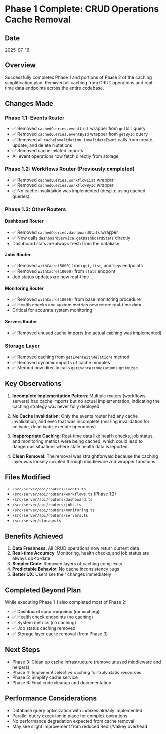 # Phase 1 Complete: CRUD Operations Cache Removal

## Date

2025-07-16

## Overview

Successfully completed Phase 1 and portions of Phase 2 of the caching simplification plan. Removed all caching from CRUD operations and real-time data endpoints across the entire codebase.

## Changes Made

### Phase 1.1: Events Router

- ✅ Removed `cachedQueries.eventList` wrapper from `getAll` query
- ✅ Removed `cachedQueries.eventById` wrapper from `getById` query
- ✅ Removed all `cacheInvalidation.invalidateEvent` calls from create, update, and delete mutations
- ✅ Removed cache-related imports
- All event operations now fetch directly from storage

### Phase 1.2: Workflows Router (Previously completed)

- ✅ Removed `cachedQueries.workflowList` wrapper
- ✅ Removed `cachedQueries.workflowById` wrapper
- ✅ No cache invalidation was implemented (despite using cached queries)

### Phase 1.3: Other Routers

#### Dashboard Router

- ✅ Removed `cachedQueries.dashboardStats` wrapper
- ✅ Now calls `dashboardService.getDashboardStats` directly
- Dashboard stats are always fresh from the database

#### Jobs Router

- ✅ Removed `withCache(5000)` from `get`, `list`, and `logs` endpoints
- ✅ Removed `withCache(10000)` from `stats` endpoint
- Job status updates are now real-time

#### Monitoring Router

- ✅ Removed `withCache(10000)` from base monitoring procedure
- ✅ Health checks and system metrics now return real-time data
- Critical for accurate system monitoring

#### Servers Router

- ✅ Removed unused cache imports (no actual caching was implemented)

### Storage Layer

- ✅ Removed caching from `getEventWithRelations` method
- ✅ Removed dynamic imports of cache modules
- ✅ Method now directly calls `getEventWithRelationsOptimized`

## Key Observations

1. **Incomplete Implementation Pattern**: Multiple routers (workflows, servers) had cache imports but no actual implementation, indicating the caching strategy was never fully deployed.

2. **No Cache Invalidation**: Only the events router had any cache invalidation, and even that was incomplete (missing invalidation for activate, deactivate, execute operations).

3. **Inappropriate Caching**: Real-time data like health checks, job status, and monitoring metrics were being cached, which could lead to dangerous situations where stale health data is reported.

4. **Clean Removal**: The removal was straightforward because the caching layer was loosely coupled through middleware and wrapper functions.

## Files Modified

- `/src/server/api/routers/events.ts`
- `/src/server/api/routers/workflows.ts` (Phase 1.2)
- `/src/server/api/routers/dashboard.ts`
- `/src/server/api/routers/jobs.ts`
- `/src/server/api/routers/monitoring.ts`
- `/src/server/api/routers/servers.ts`
- `/src/server/storage.ts`

## Benefits Achieved

1. **Data Freshness**: All CRUD operations now return current data
2. **Real-time Accuracy**: Monitoring, health checks, and job status are always up-to-date
3. **Simpler Code**: Removed layers of caching complexity
4. **Predictable Behavior**: No cache inconsistency bugs
5. **Better UX**: Users see their changes immediately

## Completed Beyond Plan

While executing Phase 1, I also completed most of Phase 2:

- ✅ Dashboard stats endpoints (no caching)
- ✅ Health check endpoints (no caching)
- ✅ System metrics (no caching)
- ✅ Job status caching removed
- ✅ Storage layer cache removal (from Phase 3)

## Next Steps

- Phase 3: Clean up cache infrastructure (remove unused middleware and helpers)
- Phase 4: Implement selective caching for truly static resources
- Phase 5: Simplify cache service
- Phase 6: Final code cleanup and documentation

## Performance Considerations

- Database query optimization with indexes already implemented
- Parallel query execution in place for complex operations
- No performance degradation expected from cache removal
- May see slight improvement from reduced Redis/Valkey overhead
